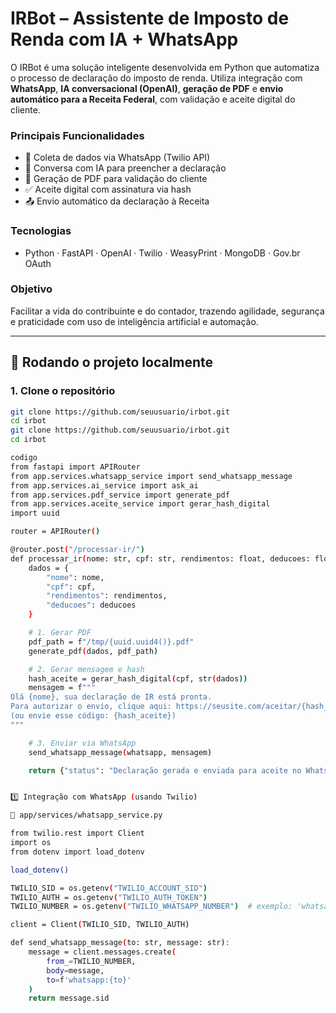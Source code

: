 # IRBot – Assistente de Imposto de Renda com IA + WhatsApp

O IRBot é uma solução inteligente desenvolvida em Python que automatiza o processo de declaração do imposto de renda. Utiliza integração com **WhatsApp**, **IA conversacional (OpenAI)**, **geração de PDF** e **envio automático para a Receita Federal**, com validação e aceite digital do cliente.

### Principais Funcionalidades
- 📲 Coleta de dados via WhatsApp (Twilio API)
- 🤖 Conversa com IA para preencher a declaração
- 📄 Geração de PDF para validação do cliente
- ✅ Aceite digital com assinatura via hash
- 📤 Envio automático da declaração à Receita

### Tecnologias
- Python · FastAPI · OpenAI · Twilio · WeasyPrint · MongoDB · Gov.br OAuth

### Objetivo
Facilitar a vida do contribuinte e do contador, trazendo agilidade, segurança e praticidade com uso de inteligência artificial e automação.

---

## 🚀 Rodando o projeto localmente

### 1. Clone o repositório
```bash
git clone https://github.com/seuusuario/irbot.git
cd irbot
git clone https://github.com/seuusuario/irbot.git
cd irbot

codigo
from fastapi import APIRouter
from app.services.whatsapp_service import send_whatsapp_message
from app.services.ai_service import ask_ai
from app.services.pdf_service import generate_pdf
from app.services.aceite_service import gerar_hash_digital
import uuid

router = APIRouter()

@router.post("/processar-ir/")
def processar_ir(nome: str, cpf: str, rendimentos: float, deducoes: float, whatsapp: str):
    dados = {
        "nome": nome,
        "cpf": cpf,
        "rendimentos": rendimentos,
        "deducoes": deducoes
    }

    # 1. Gerar PDF
    pdf_path = f"/tmp/{uuid.uuid4()}.pdf"
    generate_pdf(dados, pdf_path)

    # 2. Gerar mensagem e hash
    hash_aceite = gerar_hash_digital(cpf, str(dados))
    mensagem = f"""
Olá {nome}, sua declaração de IR está pronta.
Para autorizar o envio, clique aqui: https://seusite.com/aceitar/{hash_aceite}
(ou envie esse código: {hash_aceite})
"""

    # 3. Enviar via WhatsApp
    send_whatsapp_message(whatsapp, mensagem)

    return {"status": "Declaração gerada e enviada para aceite no WhatsApp"}


1️⃣ Integração com WhatsApp (usando Twilio)

📁 app/services/whatsapp_service.py

from twilio.rest import Client
import os
from dotenv import load_dotenv

load_dotenv()

TWILIO_SID = os.getenv("TWILIO_ACCOUNT_SID")
TWILIO_AUTH = os.getenv("TWILIO_AUTH_TOKEN")
TWILIO_NUMBER = os.getenv("TWILIO_WHATSAPP_NUMBER")  # exemplo: 'whatsapp:+14155238886'

client = Client(TWILIO_SID, TWILIO_AUTH)

def send_whatsapp_message(to: str, message: str):
    message = client.messages.create(
        from_=TWILIO_NUMBER,
        body=message,
        to=f'whatsapp:{to}'
    )
    return message.sid
